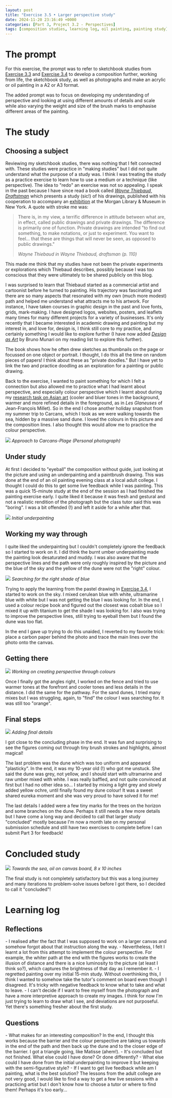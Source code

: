 ```yaml
---
layout: post
title: "Exercise 3.5 • Larger perspective study"
date: 2024-11-20 23:16:49 +0000
categories: [Part 3, Project 3.2 - Perspectives]
tags: [composition studies, learning log, oil painting, painting study]
---
```


# The prompt
<!-- /wp:heading --><!-- wp:paragraph -->

For this exercise, the prompt was to refer to sketchbook studies from [Exercise 3.3](https://spaces.oca.ac.uk/gaellelog/category/coursework/part-3/exercise-3-3-linear-perspective-studies/) and [Exercise 3.4](https://spaces.oca.ac.uk/gaellelog/category/coursework/part-3/exercise-3-4-aerial-perspective-study/) to develop a composition further, working from life, the sketchbook study, as well as photographs and make an acrylic or oil painting in a A2 or A3 format.

<!-- /wp:paragraph --><!-- wp:paragraph -->

The added prompt was to focus on developing my understanding of perspective and looking at using different amounts of details and scale while also varying the weight and size of the brush marks to emphasise different areas of the painting.

<!-- /wp:paragraph --><!-- wp:heading {"level":1} -->
# The study
<!-- /wp:heading --><!-- wp:heading -->
## Choosing a subject
<!-- /wp:heading --><!-- wp:paragraph -->

Reviewing my sketchbook studies, there was nothing that I felt connected with. These studies were practice in "making studies" but I did not quite understand what the purpose of a study was. I think I was treating the study as a practice exercise to learn how to use a medium or a technique (like perspective). The idea to "redo" an exercise was not so appealing. I speak in the past because I have since read a book called _[Wayne Thiebaud, Draftstman](https://thamesandhudson.com/wayne-thiebaud-draftsman-9780500021897)_ which presents a study (sic!) of his drawings, published with his cooperation to accompany an [exhibition](https://www.themorgan.org/exhibitions/wayne-thiebaud) at the Morgan Library & Museum in New York. A quote with stroke me was:

<!-- /wp:paragraph --><!-- wp:quote -->

> <!-- wp:paragraph -->
> 
> There is, in my view, a terrific difference in attitude between what are, in effect, called public drawings and private drawings. The difference is primarily one of function. Private drawings are intended "to find out something, to make notations, or just to experiment. You want to feel... that these are things that will never be seen, as opposed to public drawings."
> 
> <!-- /wp:paragraph --><cite>Wayne Thiebaud in <em>Wayne Thiebaud, draftsman</em> (p. 110)</cite>

<!-- /wp:quote --><!-- wp:paragraph -->

This made me think that my studies have not been the private experiments or explorations which Thiebaud describes, possibly because I was too conscious that they were ultimately to be shared publicly on this blog.

<!-- /wp:paragraph --><!-- wp:paragraph -->

I was surprised to learn that Thiebaud started as a commercial artist and cartoonist before he turned to painting. His trajectory was fascinating and there are so many aspects that resonated with my own (much more modest) path and helped me understand what attracts me to his artwork. For instance, I have taken courses in graphic design in the past and love fonts, grids, mark-making. I have designed logos, websites, posters, and leaflets many times for many different projects for a variety of businesses. It's only recently that I became interested in academic drawing and painting but my interest in, and love for, design is, I think still core to my practice, and certainly something I would like to explore further (I have now added _[Design as Art](https://www.penguin.co.uk/books/19371/design-as-art-by-bruno-munari/9780141035819)_ by Bruno Munari on my reading list to explore this further).

<!-- /wp:paragraph --><!-- wp:paragraph -->

The book shows how he often drew sketches as thumbnails on the page or focussed on one object or portrait. I thought, I do this all the time on random pieces of papers! I think about these as "private doodles." But I have yet to link the two and practice doodling as an exploration for a painting or public drawing.

<!-- /wp:paragraph --><!-- wp:paragraph -->

Back to the exercise, I wanted to paint something for which I felt a connection but also allowed me to practice what I had learnt about perspective, and especially colour perspective which I learnt about during my [research task on Asian art](https://spaces.oca.ac.uk/gaellelog/category/uncategorised/research-task-perspective-in-asian-art/) (cooler and bluer tones in the background, warmer and more refined details in the foreground, as in _Les Glaneuses_ of Jean-François Millet). So in the end I chose another holiday snapshot from my summer trip to Carcans, which I took as we were walking towards the sea, hidden by a massive sand dune. I loved the colours in this picture and the composition lines. I also thought this would allow me to practice the colour perspective.

<!-- /wp:paragraph --><!-- wp:image {"id":1168,"sizeSlug":"full","linkDestination":"none"} -->
![](https://spaces.oca.ac.uk/gaellelog/wp-content/uploads/sites/5355/2024/11/IMG_6118-scaled.jpeg)
_Approach to Carcans-Plage (Personal photograph)_
<!-- /wp:image --><!-- wp:heading -->
## Under study
<!-- /wp:heading --><!-- wp:paragraph -->

At first I decided to "eyeball" the composition without guide, just looking at the picture and using an underpainting and a paintbrush drawing. This was done at the end of an oil painting evening class at a local adult college. I thought I could do this to get some live feedback while I was painting. This was a quick 15-minute study at the end of the session as I had finished the painting exercise early. I quite liked it because it was fresh and gestural and not a realistic rendition of the photograph but the class tutor said this was "boring". I was a bit offended (!) and left it aside for a while after that.

<!-- /wp:paragraph --><!-- wp:image {"id":1169,"sizeSlug":"full","linkDestination":"none"} -->
![](https://spaces.oca.ac.uk/gaellelog/wp-content/uploads/sites/5355/2024/11/IMG_6666-scaled.jpeg)
_Initial underpainting_
<!-- /wp:image --><!-- wp:heading -->
## Working my way through
<!-- /wp:heading --><!-- wp:paragraph -->

I quite liked the underpainting but I couldn't completely ignore the feedback so I started to work on it. I did think the burnt umber underpainting made the painting look desaturated and muddy. I was also aware that the perspective lines and the path were only roughly inspired by the picture and the blue of the sky and the yellow of the dune were not the "right" colour.

<!-- /wp:paragraph --><!-- wp:image {"id":1170,"sizeSlug":"full","linkDestination":"none"} -->
![](https://spaces.oca.ac.uk/gaellelog/wp-content/uploads/sites/5355/2024/11/3148E2CA-12CE-48B6-902B-810ABF0B4F39.jpeg)
_Searching for the right shade of blue_
<!-- /wp:image --><!-- wp:paragraph -->

Trying to apply the learning from the pastel drawing in [Exercise 3.4](https://spaces.oca.ac.uk/gaellelog/category/coursework/part-3/exercise-3-4-aerial-perspective-study/), I started to work on the sky. I mixed cerulean blue with white, ultramarine blue with white but I was not getting the blue I was looking for. In the end, I used a colour recipe book and figured out the closest was cobalt blue so I mixed it up with titanium to get the shade I was looking for. I also was trying to improve the perspective lines, still trying to eyeball them but I found the dune was too flat.

<!-- /wp:paragraph --><!-- wp:paragraph -->

In the end I gave up trying to do this unaided, I reverted to my favorite trick: place a carbon paper behind the photo and trace the main lines over the photo onto the canvas.

<!-- /wp:paragraph --><!-- wp:heading -->
## Getting there
<!-- /wp:heading --><!-- wp:image {"id":1171,"sizeSlug":"full","linkDestination":"none"} -->
![](https://spaces.oca.ac.uk/gaellelog/wp-content/uploads/sites/5355/2024/11/IMG_6979-scaled.jpeg)
_Working on creating perspective through colours_
<!-- /wp:image --><!-- wp:paragraph -->

Once I finally got the angles right, I worked on the fence and tried to use warmer tones at the forefront and cooler tones and less details in the distance. I did the same for the pathway. For the sand dunes, I tried many mixes but I was struggling, again, to "find" the colour I was searching for. It was still too "orange".

<!-- /wp:paragraph --><!-- wp:heading -->
## Final steps
<!-- /wp:heading --><!-- wp:image {"id":1172,"sizeSlug":"full","linkDestination":"none"} -->
![](https://spaces.oca.ac.uk/gaellelog/wp-content/uploads/sites/5355/2024/11/Photo_2024-11-13_091631-scaled.jpeg)
_Adding final details_
<!-- /wp:image --><!-- wp:paragraph -->

I got close to the concluding phase in the end. It was fun and surprising to see the figures coming out through tiny brush strokes and highlights, almost magical!

<!-- /wp:paragraph --><!-- wp:paragraph -->

The last problem was the dune which was too uniform and appeared "plasticky". In the end, it was my 10-year old (!) who got me unstuck. She said the dune was grey, not yellow, and I should start with ultramarine and raw umber mixed with white. I was really baffled, and not quite convinced at first but I had no other idea so... I started by mixing a light grey and slowly added yellow ochre, until finally found my dune colour! It was a sweet shared eureka moment and she was very proud to have solved it for me!

<!-- /wp:paragraph --><!-- wp:paragraph -->

The last details I added were a few tiny marks for the trees on the horizon and some branches on the dune. Perhaps it still needs a few more details but I have come a long way and decided to call that larger study "concluded" mostly because I'm now a month late on my personal submission schedule and still have two exercises to complete before I can submit Part 3 for feedback!

<!-- /wp:paragraph --><!-- wp:heading {"level":1} -->
# Concluded study
<!-- /wp:heading --><!-- wp:image {"id":1236,"sizeSlug":"full","linkDestination":"media"} -->
[![](https://spaces.oca.ac.uk/gaellelog/wp-content/uploads/sites/5355/2024/11/IMG_8144.jpeg)](https://spaces.oca.ac.uk/gaellelog/wp-content/uploads/sites/5355/2024/11/IMG_8144.jpeg)
_Towards the sea, oil on canvas board, 8 x 10 inches_
<!-- /wp:image --><!-- wp:paragraph -->

The final study is not completely satisfactory but this was a long journey and many iterations to problem-solve issues before I got there, so I decided to call it "concluded"!

<!-- /wp:paragraph --><!-- wp:heading {"level":1} -->
# Learning log
<!-- /wp:heading --><!-- wp:heading -->
## Reflections
<!-- /wp:heading --><!-- wp:list -->
<!-- wp:list-item -->- I realised after the fact that I was supposed to work on a larger canvas and somehow forgot about that instruction along the way. 
<!-- /wp:list-item --><!-- wp:list-item -->- Nevertheless, I felt I learnt a lot from this attempt to implement the colour perspective. For example, the whiter path at the end with the figures works to create the illusion of distance and there is a nice luminosity to the picture (at least I think so?), which captures the brightness of that day as I remember it.
<!-- /wp:list-item --><!-- wp:list-item -->- I regretted painting over my initial 15-min study. Without overthinking this, I think I wanted to somehow take the tutor's comment on board even though I disagreed. It's tricky with negative feedback to know what to take and what to leave.
<!-- /wp:list-item --><!-- wp:list-item -->- I can't decide if I want to free myself from the photograph and have a more interpretive approach to create my images. I think for now I'm just trying to learn to draw what I see, and deviations are not purposeful. Yet there's something fresher about the first study. 
<!-- /wp:list-item -->
<!-- /wp:list --><!-- wp:heading -->
## Questions
<!-- /wp:heading --><!-- wp:list -->
<!-- wp:list-item -->- What makes for an interesting composition? In the end, I thought this works because the barrier and the colour perspective are taking us towards in the end of the path and then back up the dune and to the closer edge of the barrier. I got a triangle going, like Matisse (ahem!).
<!-- /wp:list-item --><!-- wp:list-item -->- It's concluded but not finished. What else could I have done? Or done differently?
<!-- /wp:list-item --><!-- wp:list-item -->- What else could I have done from the initial underpainting to improve it but keeping with the semi-figurative style?
<!-- /wp:list-item --><!-- wp:list-item -->- If I want to get live feedback while am I painting, what is the best solution? The lessons from the adult college are not very good, I would like to find a way to get a few live sessions with a practicing artist but I don't know how to choose a tutor or where to find them! Perhaps it's too early...
<!-- /wp:list-item -->
<!-- /wp:list -->